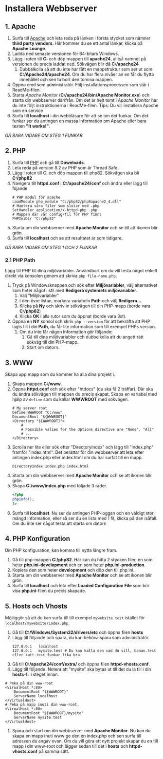 # Installera Webbserver

## 1. Apache
1. Surfa till [Apache](https://httpd.apache.org) och leta reda på länken i första stycket som nämner **third party vendors**. Här kommer du se ett antal länkar, klicka på **Apache Lounge**.
1. Ladda ned senaste versionen för 64-bitars Windows.
1. Lägg i roten till **C:** och döp mappen till **apache24**, alltså namnet på versionen du precis laddat ned. Sökvägen blir då **C:/apache24**
    1. Dubbelkolla så att du inte har fått en mappstruktur som ser ut som **C:/Apache24/apache24**. Om du har flera nivåer än en får du flytta innehållet och sen ta bort den tomma mappen.
1. Öppna cmd som administratör. Följ installationsprocessen som står i ReadMe-filen.
1. Starta _Apache Monitor_ (**C:/apache24/bin/Apache Monitor.exe**) och starta din webbserver därifrån. Om det är helt tomt i _Apache Monitor_ har du inte följt instruktionerna i ReadMe-filen. Tips: Du vill installera Apache som en service
1. Surfa till **localhost** i din webbläsare för att se om det funkar. Om det funkar ser du antingen en massa information om Apache eller bara texten **"It works!"**.

*GÅ BARA VIDARE OM STEG 1 FUNKAR*

## 2. PHP
1. Surfa till [PHP](https://windows.php.net) och gå till **Downloads**.
1. Leta reda på version 8.2 av PHP som är Thread Safe.
1. Lägg i roten till C: och döp mappen till php82. Sökvägen ska bli **C:/php82**
1. Navigera till **httpd.conf** i **C:/apache24/conf** och ändra eller lägg till föjande
    ```apacheconf
    # PHP modul för apache
    LoadModule php_module "C:/php82/php8apache2_4.dll"
    # Hantera våra filer som slutar med .php
    SetHandler application/x-httpd-php .php
    # Mappen där vår config-fil för PHP finns
    PHPIniDir "C:/php82"
    ```
1. Starta om din webbserver med **Apache Monitor** och se till att ikonen blir grön.
1. Surfa till **localhost** och se att resultatet är som tidigare.

*GÅ BARA VIDARE OM STEG 1 OCH 2 FUNKAR*
### 2.1 PHP Path
Lägg till PHP till dina miljövariabler. Användbart om du vill testa något enkelt direkt via konsolen genom att skriva ```php file-name.php```.
1. Tryck på Windowsknappen och sök efter **Miljövariabler**, välj alternativet som heter något i stil med **Redigera systemets miljövariabler**. 
    1. Välj "Miljövariabler"
    1. I den övre listan, markera variabeln **Path** och välj **Redigera...**
    1. Klicka på **Ny** och skriv in sökvägen till din PHP-mapp (borde vara **C:/php82**)
    1. Klicka **OK** i alla rutor som du öppnat (borde vara 3st).
1. Öppna en **NY** konsol och skriv ```php --version``` för att bekräfta att PHP lagts till i din **Path**, du får lite information som till exempel PHPs version.
    1. Om du inte får någon information gör följande:
        1. Gå till dina miljövariabler och dubbelkolla att du angett rätt sökväg till din PHP-mapp.
        1. Start om datorn.

## 3. WWW
Skapa upp mapp som du kommer ha alla dina projekt i.
1. Skapa mappen **C:/www**.
1. Öppna **httpd.conf** och sök efter "htdocs" (du ska få 2 träffar). Där ska du ändra sökvägen till mappen du precis skapat. Skapa en variabel med hjälp av ```define``` som du kallar **WWWROOT** med sökvägen.
    ```apacheconf
    # My server root 
    Define WWWROOT "C:/www"
    DocumentRoot "${WWWROOT}"
    <Directory "${WWWROOT}">
        # 
        # Possible valies for the Options directive are "None", "All"
        # ...
    </Directory>
    ```
1. Scrolla ner lite eller sök efter "DirectoryIndex" och lägg till "index.php" framför "index.html". Det berättar för din webbserver att leta efter antingen index.php eller index.html om du har surfat till en mapp.
    ```apacheconf
    DirectoryIndex index.php index.html
    ```
1. Starta om din webbserver med **Apache Monitor** och se att ikonen blir grön.
1. Skapa **C:/www/index.php** med följade 3 rader.
    ```php
    <?php
    phpinfo();
    ?>
    ```
1. Surfa till **localhost**. Nu ser du antingen PHP-loggan och en väldigt stor mängd information, eller så ser du en lista med 1 fil, klicka på den isåfall.
Om du inte ser något testa att starta om datorn

## 4. PHP Konfiguration
Din PHP konfiguration, kan komma till nytta längre fram.
1. Gå till php-mappen **C:/php82**. Här kan du hitta 2 stycken filer, en som heter **php.ini-development** och en som heter **php.ini-production**.
1. Kopiera den som heter **development** och döp den till php.ini.
1. Starta om din webbserver med **Apache Monitor** och se att ikonen blir grön.
1. Surfa till **localhost** och leta efter **Loaded Configuration File** som bör visa **php.ini**-filen du precis skapade.

## 5. Hosts och Vhosts
Möjliggör så att du kan surfa till till exempel ```mywebsite.test``` istället för ```localhost/mywebsite/index.php```.
1. Gå till **C:/Windows/System32/drivers/etc** och öppna filen **hosts**
1. Lägg till följande och spara, du kan behöva spara som administratör.
    ```hosts
    127.0.0.1   localhost
    127.0.0.1   mysite.test # Du kan kalla den vad du vill, banan.test eller katt.test funkar lika bra.
    ```
1. Gå till **C:/apache24/conf/extra/** och öppna filen **httpd-vhosts.conf**.
1. Lägg till följande. Notera att "mysite" ska bytas ut till det du la till i din **hosts**-fil i steget innan.
```apacheconf
# Peka på din www-root
<VirualHost *:80>
    DocumentRoot "${WWWROOT}"
    ServerName localhost
</VirtualHost>
# Peka på mapp inuti din www-root.
<VirualHost *:80>
    DocumentRoot "${WWWROOT}/mysite"
    ServerName mysite.test
</VirtualHost>
```
1. Spara och start om din webbserver med **Apache Monitor**.
Nu kan du skapa en mapp inuti www ge den en index.php och sen surfa till adressen du angav ovan. Om du vill göra ett nytt projekt skapar du en till mapp i din www-root och lägger sedan till det i **hosts** och **httpd-vhosts.conf** på samma sätt.
